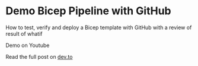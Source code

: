 # Demo Bicep Pipeline with GitHub

How to test, verify and deploy a Bicep template with GitHub with a review of result of whatif 

Demo on Youtube 

Read the full post on [dev.to](https://dev.to/omiossec/create-a-github-pipeline-to-test-review-and-deploy-a-bicep-template-h45)